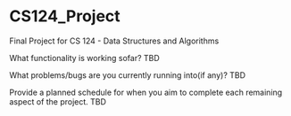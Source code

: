 # CS124_Project
Final Project for CS 124 - Data Structures and Algorithms

What functionality is working sofar? 
TBD

What problems/bugs are you currently running into(if any)?
TBD

Provide a planned schedule for when you aim to complete each remaining aspect of the project.
TBD
